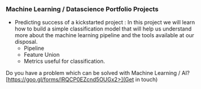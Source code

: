 ### Machine Learning / Datascience Portfolio Projects

   * Predicting success of a kickstarted project : In this project we will learn how to build a simple classification model that will help us understand more about the machine learning pipeline and the tools available at our disposal.
      * Pipeline
      * Feature Union
      * Metrics useful for classification.

Do you have a problem which can be solved with Machine Learning / AI?  [https://goo.gl/forms/lRQCP0EZcnd5OUGx2>](Get in touch)
